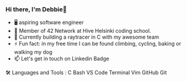 ### Hi there, I'm Debbie👋

- 🖥️ aspiring software engineer
- 🐝 Member of 42 Network at Hive Helsinki coding school.
- 📜 Currently building a raytracer in C with my awesome team
- ⚡ Fun fact: in my free time I can be found climbing, cycling, baking or walking my dog
- 📫 Let's get in touch on Linkedin Badge



🛠️ Languages and Tools :
C  Bash  VS Code  Terminal  Vim  GitHub  Git

<!--
**deelliot/deelliot** is a ✨ _special_ ✨ repository because its `README.md` (this file) appears on your GitHub profile.
